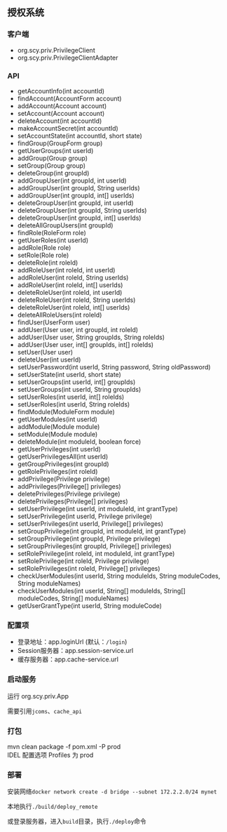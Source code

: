 ## 授权系统

### 客户端
* org.scy.priv.PrivilegeClient
* org.scy.priv.PrivilegeClientAdapter

### API
* getAccountInfo(int accountId)
* findAccount(AccountForm account)
* addAccount(Account account)
* setAccount(Account account)
* deleteAccount(int accountId)
* makeAccountSecret(int accountId)
* setAccountState(int accountId, short state)
* findGroup(GroupForm group)
* getUserGroups(int userId)
* addGroup(Group group)
* setGroup(Group group)
* deleteGroup(int groupId)
* addGroupUser(int groupId, int userId)
* addGroupUser(int groupId, String userIds)
* addGroupUser(int groupId, int[] userIds)
* deleteGroupUser(int groupId, int userId)
* deleteGroupUser(int groupId, String userIds)
* deleteGroupUser(int groupId, int[] userIds)
* deleteAllGroupUsers(int groupId)
* findRole(RoleForm role)
* getUserRoles(int userId)
* addRole(Role role)
* setRole(Role role)
* deleteRole(int roleId)
* addRoleUser(int roleId, int userId)
* addRoleUser(int roleId, String userIds)
* addRoleUser(int roleId, int[] userIds)
* deleteRoleUser(int roleId, int userId)
* deleteRoleUser(int roleId, String userIds)
* deleteRoleUser(int roleId, int[] userIds)
* deleteAllRoleUsers(int roleId)
* findUser(UserForm user)
* addUser(User user, int groupId, int roleId)
* addUser(User user, String groupIds, String roleIds)
* addUser(User user, int[] groupIds, int[] roleIds)
* setUser(User user)
* deleteUser(int userId)
* setUserPassword(int userId, String password, String oldPassword)
* setUserState(int userId, short state)
* setUserGroups(int userId, int[] groupIds)
* setUserGroups(int userId, String groupIds)
* setUserRoles(int userId, int[] roleIds)
* setUserRoles(int userId, String roleIds)
* findModule(ModuleForm module)
* getUserModules(int userId)
* addModule(Module module)
* setModule(Module module)
* deleteModule(int moduleId, boolean force)
* getUserPrivileges(int userId)
* getUserPrivilegesAll(int userId)
* getGroupPrivileges(int groupId)
* getRolePrivileges(int roleId)
* addPrivilege(Privilege privilege)
* addPrivileges(Privilege[] privileges)
* deletePrivileges(Privilege privilege)
* deletePrivileges(Privilege[] privileges)
* setUserPrivilege(int userId, int moduleId, int grantType)
* setUserPrivilege(int userId, Privilege privilege)
* setUserPrivileges(int userId, Privilege[] privileges)
* setGroupPrivilege(int groupId, int moduleId, int grantType)
* setGroupPrivilege(int groupId, Privilege privilege)
* setGroupPrivileges(int groupId, Privilege[] privileges)
* setRolePrivilege(int roleId, int moduleId, int grantType)
* setRolePrivilege(int roleId, Privilege privilege)
* setRolePrivileges(int roleId, Privilege[] privileges)
* checkUserModules(int userId, String moduleIds, String moduleCodes, String moduleNames)
* checkUserModules(int userId, String[] moduleIds, String[] moduleCodes, String[] moduleNames)
* getUserGrantType(int userId, String moduleCode)

### 配置项
* 登录地址：app.loginUrl (默认：`/login`)
* Session服务器：app.session-service.url
* 缓存服务器：app.cache-service.url

### 启动服务
运行 org.scy.priv.App

需要引用`jcoms`、`cache_api`

### 打包
mvn clean package -f pom.xml -P prod   
IDEL 配置选项 Profiles 为 prod

### 部署
安装网络`docker network create -d bridge --subnet 172.2.2.0/24 mynet`

本地执行`./build/deploy_remote`

或登录服务器，进入`build`目录，执行`./deploy`命令
